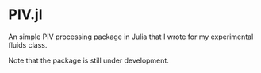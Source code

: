 # PIV.jl
An simple PIV processing package in Julia that I wrote for my experimental fluids class. 

Note that the package is still under development. 
